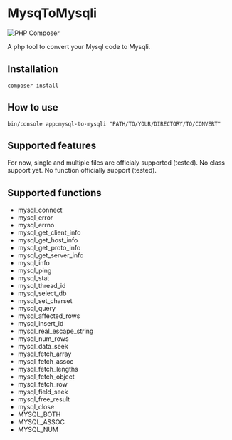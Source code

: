 # MysqToMysqli

![PHP Composer](https://github.com/jpgiroux/MysqlToMysqli/workflows/PHP%20Composer/badge.svg)

A php tool to convert your Mysql code to Mysqli.

## Installation

`composer install`

## How to use

`bin/console app:mysql-to-mysqli "PATH/TO/YOUR/DIRECTORY/TO/CONVERT"`

## Supported features

For now, single and multiple files are officialy supported (tested). No class support yet. No function officially support (tested).


## Supported functions

* mysql_connect
* mysql_error
* mysql_errno
* mysql_get_client_info
* mysql_get_host_info
* mysql_get_proto_info
* mysql_get_server_info
* mysql_info
* mysql_ping
* mysql_stat
* mysql_thread_id
* mysql_select_db
* mysql_set_charset
* mysql_query
* mysql_affected_rows
* mysql_insert_id
* mysql_real_escape_string
* mysql_num_rows
* mysql_data_seek
* mysql_fetch_array
* mysql_fetch_assoc
* mysql_fetch_lengths
* mysql_fetch_object
* mysql_fetch_row
* mysql_field_seek
* mysql_free_result
* mysql_close
* MYSQL_BOTH
* MYSQL_ASSOC
* MYSQL_NUM